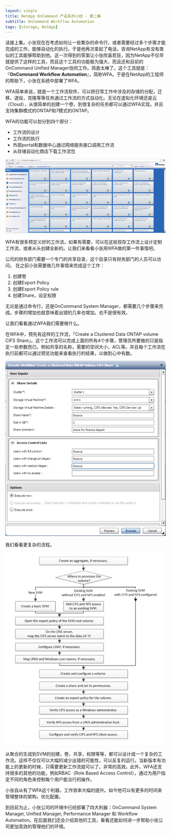 ```yaml
---
layout: single
title: NetApp OnCommand 产品系列小结 - 第二集
subtitle: OnCommand Workflow Automation
tags: [storage, NetApp]
---
```


话接上集。小张现在在考虑如何让一些繁杂的命令行，或者需要经过多个步骤才能完成的工作，能够自动化的执行。于是他再次拿起了电话，咨询NetApp有没有类似的工具能够帮助到他。这一次得到的答案让小张欣喜若狂，因为NetApp不仅早就提供了这样的工具，而且这个工具的功能极为强大，而且还和目前的OnCommand Unified Manager协同工作。简直太棒了。这个工具就是：『**OnCommand Workflow Automation**』，简称WFA。于是在NetApp的工程师的帮助下，小张在系统中部署了WFA。

WFA简单来说，就是一个工作流软件，可以把日常工作中涉及的存储的分配，迁移，退役，克隆等等任务通过工作流的方式自动化。无论在虚拟化环境还是云（Cloud），从很简单的创建一个卷，到很复杂的任务都可以通过WFA实现。并且支持集群模式的ONTAP和7模式的ONTAP。

WFA的功能可以划分到四个部分：  

- 工作流的设计
- 工作流的执行
- 外部portal和数据中心通过网络服务接口调用工作流
- 从存储自动化商店下载工作流包

![image](/img/NTAP/wfa_2.png)

WFA有很多预定义好的工作流，如果有需要，可以在这些现存工作流上设计定制工作流，或者从头创建全新的。让我们来看看小张用WFA做的第一件事情吧。

公司的财务部门需要一个专门的共享目录，这个目录只有财务部门的人员可以访问。
在之前小张需要做几件事情来完成这个工作：

1. 创建卷
2. 创建Export Policy
3. 创建Export Policy rule
4. 创建Share，设定权限

无论是通过命令行，还是OnCommand System Manager，都需要几个步骤来完成。步骤的增加也就意味着出错的几率也增加。也不是很有效。

让我们看看通过WFA我们需要做什么。

在WFA中，预先有这样的工作流，「Create a Clustered Data ONTAP volume CIFS Share」。这个工作流可以完成上面的所有4个步骤，管理员所要做的只是指定一些参数而已。例如共享的名称，需要的空间大小，ACL等。并且每个工作流在执行前都可以通过预览功能来查看执行的结果，以做到心中有数。

![image](/img/NTAP/wfa_1.png)

我们看看更复杂的流程。

![image](/img/NTAP/wfa_3.png)

从聚合的生成到SVM的创建，卷，共享，权限等等，都可以设计成一个复杂的工作流。这样不仅仅可以大幅的减少出错的可能性，可以反复的运行。当新版本有功能上的更新的时候，只需要更新工作流就可以了。非常的高效。此外，WFA还支持很多的其他的功能，例如RBAC（Role Based Access Control），通过为用户指定不同的角色来控制每个用户能治行的操作。

小张自从有了WFA这个利器，工作效率大幅的提升。如今他可以有更多的时间来管理整体的架构，优化配置。

到目前为止，小张公司的环境中已经部署了四大利器：OnCommand System Manager, Unified Manager, Performance Manager 和 Workflow Automation。在后面我们还会介绍其他的工具，看看还能如何进一步帮助小张公司更加高效的管理他们的环境。
